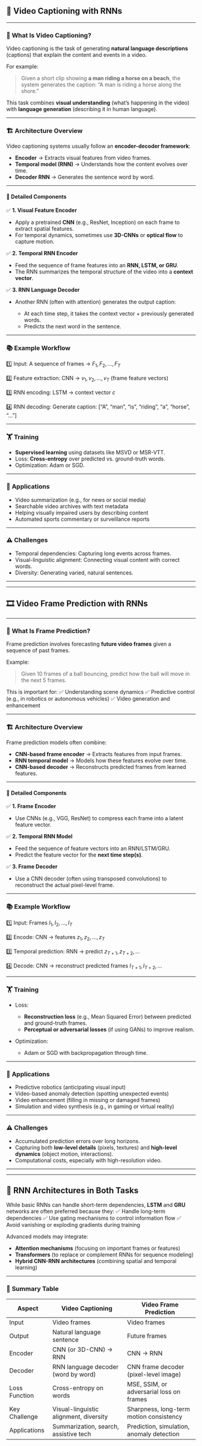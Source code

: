 ## 🎥 **Video Captioning with RNNs**

---

### 🌟 **What Is Video Captioning?**

Video captioning is the task of generating **natural language descriptions** (captions) that explain the content and events in a video.

For example:

> Given a short clip showing **a man riding a horse on a beach**, the system generates the caption:
> “A man is riding a horse along the shore.”

This task combines **visual understanding** (what’s happening in the video) with **language generation** (describing it in human language).

---

### 🏗 **Architecture Overview**

Video captioning systems usually follow an **encoder-decoder framework**:

* **Encoder** → Extracts visual features from video frames.
* **Temporal model (RNN)** → Understands how the content evolves over time.
* **Decoder RNN** → Generates the sentence word by word.

---

#### 🔧 **Detailed Components**

✅ **1. Visual Feature Encoder**

* Apply a pretrained **CNN** (e.g., ResNet, Inception) on each frame to extract spatial features.
* For temporal dynamics, sometimes use **3D-CNNs** or **optical flow** to capture motion.

✅ **2. Temporal RNN Encoder**

* Feed the sequence of frame features into an **RNN, LSTM, or GRU**.
* The RNN summarizes the temporal structure of the video into a **context vector**.

✅ **3. RNN Language Decoder**

* Another RNN (often with attention) generates the output caption:

  * At each time step, it takes the context vector + previously generated words.
  * Predicts the next word in the sentence.

---

### 📚 **Example Workflow**

1️⃣ Input:
A sequence of frames → $F_1, F_2, \dots, F_T$

2️⃣ Feature extraction:
CNN → $v_1, v_2, \dots, v_T$ (frame feature vectors)

3️⃣ RNN encoding:
LSTM → context vector $c$

4️⃣ RNN decoding:
Generate caption: \[“A”, “man”, “is”, “riding”, “a”, “horse”, “...”]

---

### 🏋️ **Training**

* **Supervised learning** using datasets like MSVD or MSR-VTT.
* Loss: **Cross-entropy** over predicted vs. ground-truth words.
* Optimization: Adam or SGD.

---

### 🚀 **Applications**

* Video summarization (e.g., for news or social media)
* Searchable video archives with text metadata
* Helping visually impaired users by describing content
* Automated sports commentary or surveillance reports

---

### ⚠️ **Challenges**

* Temporal dependencies: Capturing long events across frames.
* Visual-linguistic alignment: Connecting visual content with correct words.
* Diversity: Generating varied, natural sentences.

---

---

## 🎞 **Video Frame Prediction with RNNs**

---

### 🌟 **What Is Frame Prediction?**

Frame prediction involves forecasting **future video frames** given a sequence of past frames.

Example:

> Given 10 frames of a ball bouncing, predict how the ball will move in the next 5 frames.

This is important for:
✅ Understanding scene dynamics
✅ Predictive control (e.g., in robotics or autonomous vehicles)
✅ Video generation and enhancement

---

### 🏗 **Architecture Overview**

Frame prediction models often combine:

* **CNN-based frame encoder** → Extracts features from input frames.
* **RNN temporal model** → Models how these features evolve over time.
* **CNN-based decoder** → Reconstructs predicted frames from learned features.

---

#### 🔧 **Detailed Components**

✅ **1. Frame Encoder**

* Use CNNs (e.g., VGG, ResNet) to compress each frame into a latent feature vector.

✅ **2. Temporal RNN Model**

* Feed the sequence of feature vectors into an RNN/LSTM/GRU.
* Predict the feature vector for the **next time step(s)**.

✅ **3. Frame Decoder**

* Use a CNN decoder (often using transposed convolutions) to reconstruct the actual pixel-level frame.

---

### 📚 **Example Workflow**

1️⃣ Input:
Frames $I_1, I_2, \dots, I_T$

2️⃣ Encode:
CNN → features $z_1, z_2, \dots, z_T$

3️⃣ Temporal prediction:
RNN → predict $z_{T+1}, z_{T+2}, \dots$

4️⃣ Decode:
CNN → reconstruct predicted frames $I_{T+1}, I_{T+2}, \dots$

---

### 🏋️ **Training**

* Loss:

  * **Reconstruction loss** (e.g., Mean Squared Error) between predicted and ground-truth frames.
  * **Perceptual or adversarial losses** (if using GANs) to improve realism.

* Optimization:

  * Adam or SGD with backpropagation through time.

---

### 🚀 **Applications**

* Predictive robotics (anticipating visual input)
* Video-based anomaly detection (spotting unexpected events)
* Video enhancement (filling in missing or damaged frames)
* Simulation and video synthesis (e.g., in gaming or virtual reality)

---

### ⚠️ **Challenges**

* Accumulated prediction errors over long horizons.
* Capturing both **low-level details** (pixels, textures) and **high-level dynamics** (object motion, interactions).
* Computational costs, especially with high-resolution video.

---

---

## 🧠 **RNN Architectures in Both Tasks**

While basic RNNs can handle short-term dependencies, **LSTM** and **GRU** networks are often preferred because they:
✅ Handle long-term dependencies
✅ Use gating mechanisms to control information flow
✅ Avoid vanishing or exploding gradients during training

Advanced models may integrate:

* **Attention mechanisms** (focusing on important frames or features)
* **Transformers** (to replace or complement RNNs for sequence modeling)
* **Hybrid CNN-RNN architectures** (combining spatial and temporal learning)

---

### 🔗 **Summary Table**

| Aspect        | Video Captioning                       | Video Frame Prediction                    |
| ------------- | -------------------------------------- | ----------------------------------------- |
| Input         | Video frames                           | Video frames                              |
| Output        | Natural language sentence              | Future frames                             |
| Encoder       | CNN (or 3D-CNN) → RNN                  | CNN → RNN                                 |
| Decoder       | RNN language decoder (word by word)    | CNN frame decoder (pixel-level image)     |
| Loss Function | Cross-entropy on words                 | MSE, SSIM, or adversarial loss on frames  |
| Key Challenge | Visual-linguistic alignment, diversity | Sharpness, long-term motion consistency   |
| Applications  | Summarization, search, assistive tech  | Prediction, simulation, anomaly detection |

